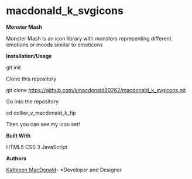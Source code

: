 # macdonald_k_svgicons

**Monster Mash**

Monster Mash is an icon library with monsters representing different
emotions or moods similar to emoticons


**Installation/Usage**

git init

Clone this repository

git clone https://github.com/kmacdonald80262/macdonald_k_svgicons.git

Go into the repository

cd collier_v_macdonald_k_fip

Then you can see my icon set!


**Built With**

HTML5
CSS 3
JavaScript


**Authors**

[Kathleen MacDonald](https://github.com/kmacdonald80262)- *Developer and Designer